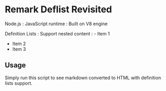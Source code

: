 # Remark Deflist Revisited

Node.js
: JavaScript runtime
: Built on V8 engine

Definition Lists
: Support nested content
: - Item 1
  - Item 2
  - Item 3

## Usage

Simply run this script to see markdown converted to HTML with definition lists support.
